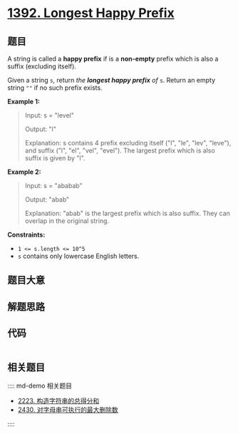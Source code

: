 # [1392. Longest Happy Prefix](https://leetcode.com/problems/longest-happy-prefix/)

## 题目

A string is called a **happy prefix** if is a **non-empty** prefix which is
also a suffix (excluding itself).

Given a string `s`, return _the **longest happy prefix** of_ `s`. Return an
empty string `""` if no such prefix exists.

**Example 1:**

> Input: s = "level"
>
> Output: "l"
>
> Explanation: s contains 4 prefix excluding itself ("l", "le", "lev", "leve"), and suffix ("l", "el", "vel", "evel"). The largest prefix which is also suffix is given by "l".

**Example 2:**

> Input: s = "ababab"
>
> Output: "abab"
>
> Explanation: "abab" is the largest prefix which is also suffix. They can overlap in the original string.

**Constraints:**

- `1 <= s.length <= 10^5`
- `s` contains only lowercase English letters.

## 题目大意

## 解题思路

## 代码

```javascript

```

## 相关题目

:::: md-demo 相关题目

- [2223. 构造字符串的总得分和](https://leetcode.com/problems/sum-of-scores-of-built-strings)
- [2430. 对字母串可执行的最大删除数](https://leetcode.com/problems/maximum-deletions-on-a-string)

::::
